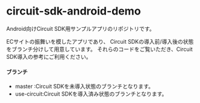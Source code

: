 circuit-sdk-android-demo
===================

Android向けCircuit SDK用サンプルアプリのリポジトリです。

ECサイトの振舞いを模したアプリであり、
Circuit SDKの導入前/導入後の状態をブランチ分けして用意しています。
それらのコードをご覧いただき、Circuit SDK導入の参考にご利用ください。

#### ブランチ
* master     :Circuit SDKを未導入状態のブランチとなります。
* use-circuit:Circuit SDKを導入済み状態のブランチとなります。
